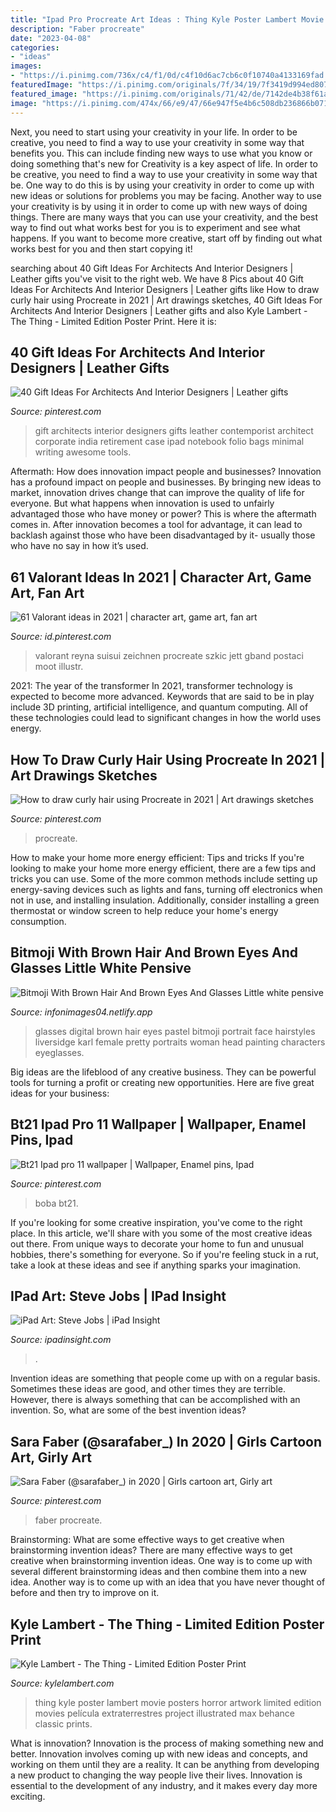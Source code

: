 ```yaml
---
title: "Ipad Pro Procreate Art Ideas : Thing Kyle Poster Lambert Movie Posters Horror Artwork Limited Edition Movies Película Extraterrestres Project Illustrated Max Behance Classic Prints"
description: "Faber procreate"
date: "2023-04-08"
categories:
- "ideas"
images:
- "https://i.pinimg.com/736x/c4/f1/0d/c4f10d6ac7cb6c0f10740a4133169fad.jpg"
featuredImage: "https://i.pinimg.com/originals/7f/34/19/7f3419d994ed8078517c20a12586d01a.jpg"
featured_image: "https://i.pinimg.com/originals/71/42/de/7142de4b38f61a0d68cab0c5db7cd575.jpg"
image: "https://i.pinimg.com/474x/66/e9/47/66e947f5e4b6c508db236866b071306b.jpg"
---
```



Next, you need to start using your creativity in your life. In order to be creative, you need to find a way to use your creativity in some way that benefits you. This can include finding new ways to use what you know or doing something that's new for
Creativity is a key aspect of life. In order to be creative, you need to find a way to use your creativity in some way that be. One way to do this is by using your creativity in order to come up with new ideas or solutions for problems you may be facing. Another way to use your creativity is by using it in order to come up with new ways of doing things. There are many ways that you can use your creativity, and the best way to find out what works best for you is to experiment and see what happens. If you want to become more creative, start off by finding out what works best for you and then start copying it!

	

		
searching about 40 Gift Ideas For Architects And Interior Designers | Leather gifts you've visit to the right web. We have 8 Pics about 40 Gift Ideas For Architects And Interior Designers | Leather gifts like How to draw curly hair using Procreate in 2021 | Art drawings sketches, 40 Gift Ideas For Architects And Interior Designers | Leather gifts and also Kyle Lambert - The Thing - Limited Edition Poster Print. Here it is:
		
    
## 40 Gift Ideas For Architects And Interior Designers | Leather Gifts

<img loading=lazy src="https://i.pinimg.com/originals/7f/34/19/7f3419d994ed8078517c20a12586d01a.jpg" onerror="this.onerror=null;this.src='https://tse2.mm.bing.net/th?id=OIP.Zu5lWUwzMsUH1kGiBLC3AAHaFP&amp;pid=15.1';" alt="40 Gift Ideas For Architects And Interior Designers | Leather gifts">

_Source: pinterest.com_

>gift architects interior designers gifts leather contemporist architect corporate india retirement case ipad notebook folio bags minimal writing awesome tools. 

	

Aftermath: How does innovation impact people and businesses?
Innovation has a profound impact on people and businesses. By bringing new ideas to market, innovation drives change that can improve the quality of life for everyone. But what happens when innovation is used to unfairly advantaged those who have money or power? This is where the aftermath comes in. After innovation becomes a tool for advantage, it can lead to backlash against those who have been disadvantaged by it- usually those who have no say in how it’s used.

    
## 61 Valorant Ideas In 2021 | Character Art, Game Art, Fan Art

<img loading=lazy src="https://i.pinimg.com/474x/66/e9/47/66e947f5e4b6c508db236866b071306b.jpg" onerror="this.onerror=null;this.src='https://tse3.mm.bing.net/th?id=OIP.our00mCNNhrSxyzMtoSiXQAAAA&amp;pid=15.1';" alt="61 Valorant ideas in 2021 | character art, game art, fan art">

_Source: id.pinterest.com_

>valorant reyna suisui zeichnen procreate szkic jett gband postaci moot illustr. 

	

2021: The year of the transformer
In 2021, transformer technology is expected to become more advanced. Keywords that are said to be in play include 3D printing, artificial intelligence, and quantum computing. All of these technologies could lead to significant changes in how the world uses energy.

    
## How To Draw Curly Hair Using Procreate In 2021 | Art Drawings Sketches

<img loading=lazy src="https://i.pinimg.com/originals/0d/9c/bb/0d9cbbc912baf490e3683bd2bf6469fc.jpg" onerror="this.onerror=null;this.src='https://tse1.mm.bing.net/th?id=OIP.1aG9fjkaG9qU_WVupODPDgHaJ4&amp;pid=15.1';" alt="How to draw curly hair using Procreate in 2021 | Art drawings sketches">

_Source: pinterest.com_

>procreate. 

	

How to make your home more energy efficient: Tips and tricks
If you're looking to make your home more energy efficient, there are a few tips and tricks you can use. Some of the more common methods include setting up energy-saving devices such as lights and fans, turning off electronics when not in use, and installing insulation. Additionally, consider installing a green thermostat or window screen to help reduce your home's energy consumption.

    
## Bitmoji With Brown Hair And Brown Eyes And Glasses Little White Pensive

<img loading=lazy src="https://i.pinimg.com/originals/71/42/de/7142de4b38f61a0d68cab0c5db7cd575.jpg" onerror="this.onerror=null;this.src='https://tse3.mm.bing.net/th?id=OIP.0Y-fpdmMOCXQtFiOPojl6wHaKp&amp;pid=15.1';" alt="Bitmoji With Brown Hair And Brown Eyes And Glasses Little white pensive">

_Source: infonimages04.netlify.app_

>glasses digital brown hair eyes pastel bitmoji portrait face hairstyles liversidge karl female pretty portraits woman head painting characters eyeglasses. 

	

Big ideas are the lifeblood of any creative business. They can be powerful tools for turning a profit or creating new opportunities. Here are five great ideas for your business:

    
## Bt21 Ipad Pro 11 Wallpaper | Wallpaper, Enamel Pins, Ipad

<img loading=lazy src="https://i.pinimg.com/736x/59/18/b9/5918b91e6e10b8935174831f4aa22b76.jpg" onerror="this.onerror=null;this.src='https://tse2.mm.bing.net/th?id=OIP.-G49SiGho7__zc_dfTGFogHaKm&amp;pid=15.1';" alt="Bt21 Ipad pro 11 wallpaper | Wallpaper, Enamel pins, Ipad">

_Source: pinterest.com_

>boba bt21. 

	

If you're looking for some creative inspiration, you've come to the right place. In this article, we'll share with you some of the most creative ideas out there. From unique ways to decorate your home to fun and unusual hobbies, there's something for everyone. So if you're feeling stuck in a rut, take a look at these ideas and see if anything sparks your imagination.

    
## IPad Art: Steve Jobs | IPad Insight

<img loading=lazy src="https://i2.wp.com/ipadinsight.com/wp-content/uploads/2013/10/Steve-Jobs-by-Cheeky-Raffy_thumb.jpg" onerror="this.onerror=null;this.src='https://tse1.mm.bing.net/th?id=OIP.jLHi-NrwMIz5KTirNkyofQAAAA&amp;pid=15.1';" alt="iPad Art: Steve Jobs | iPad Insight">

_Source: ipadinsight.com_

>. 

	

Invention ideas are something that people come up with on a regular basis. Sometimes these ideas are good, and other times they are terrible. However, there is always something that can be accomplished with an invention. So, what are some of the best invention ideas?

    
## Sara Faber (@sarafaber_) In 2020 | Girls Cartoon Art, Girly Art

<img loading=lazy src="https://i.pinimg.com/736x/c4/f1/0d/c4f10d6ac7cb6c0f10740a4133169fad.jpg" onerror="this.onerror=null;this.src='https://tse4.mm.bing.net/th?id=OIP.YPpRAIwRDxLmQabZT3MEqAHaJQ&amp;pid=15.1';" alt="Sara Faber (@sarafaber_) in 2020 | Girls cartoon art, Girly art">

_Source: pinterest.com_

>faber procreate. 

	

Brainstorming: What are some effective ways to get creative when brainstorming invention ideas?
There are many effective ways to get creative when brainstorming invention ideas. One way is to come up with several different brainstorming ideas and then combine them into a new idea. Another way is to come up with an idea that you have never thought of before and then try to improve on it.

    
## Kyle Lambert - The Thing - Limited Edition Poster Print

<img loading=lazy src="http://kylelambert.com/gallery/the-thing/images/the_thing_illustrated_poster_print_by_kyle_lambert.jpg" onerror="this.onerror=null;this.src='https://tse3.mm.bing.net/th?id=OIP.MCsQeeZIjFtfFMmrJSxQ_QHaK-&amp;pid=15.1';" alt="Kyle Lambert - The Thing - Limited Edition Poster Print">

_Source: kylelambert.com_

>thing kyle poster lambert movie posters horror artwork limited edition movies película extraterrestres project illustrated max behance classic prints. 

	

What is innovation?
Innovation is the process of making something new and better. Innovation involves coming up with new ideas and concepts, and working on them until they are a reality. It can be anything from developing a new product to changing the way people live their lives. Innovation is essential to the development of any industry, and it makes every day more exciting.

